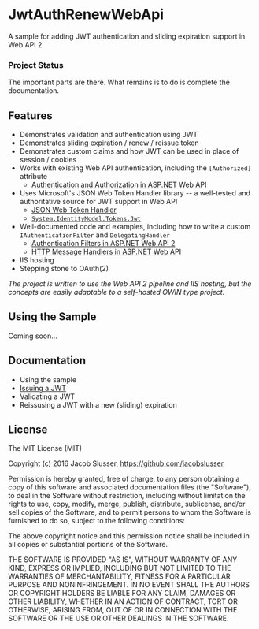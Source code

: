 # JwtAuthRenewWebApi

A sample for adding JWT authentication and sliding expiration support in Web API 2.

### Project Status

The important parts are there. What remains is to do is complete the documentation.

## Features

* Demonstrates validation and authentication using JWT
* Demonstrates sliding expiration / renew / reissue token
* Demonstrates custom claims and how JWT can be used in place of session / cookies
* Works with existing Web API authentication, including the `[Authorized]` attribute
  * [Authentication and Authorization in ASP.NET Web API](https://www.asp.net/web-api/overview/security/authentication-and-authorization-in-aspnet-web-api)
* Uses Microsoft's JSON Web Token Handler library -- a well-tested and authoritative source for JWT support in Web API
  * [JSON Web Token Handler](https://msdn.microsoft.com/en-us/library/dn205065(v=vs.110).aspx)
  * [`System.IdentityModel.Tokens.Jwt`](https://www.nuget.org/packages/System.IdentityModel.Tokens.Jwt/)
* Well-documented code and examples, including how to write a custom `IAuthenticationFilter` and `DelegatingHandler`
  * [Authentication Filters in ASP.NET Web API 2](https://www.asp.net/web-api/overview/security/authentication-filters)
  * [HTTP Message Handlers in ASP.NET Web API](https://www.asp.net/web-api/overview/advanced/http-message-handlers)
* IIS hosting
* Stepping stone to OAuth(2)

*The project is written to use the Web API 2 pipeline and IIS hosting, but the concepts are easily adaptable to a self-hosted OWIN type project.*

## Using the Sample

Coming soon...

## Documentation

* Using the sample
* [Issuing a JWT](docs/Issuing-JWT.md)
* Validating a JWT
* Reissusing a JWT with a new (sliding) expiration

## License

The MIT License (MIT)

Copyright (c) 2016 Jacob Slusser, https://github.com/jacobslusser

Permission is hereby granted, free of charge, to any person obtaining a copy
of this software and associated documentation files (the "Software"), to deal
in the Software without restriction, including without limitation the rights
to use, copy, modify, merge, publish, distribute, sublicense, and/or sell
copies of the Software, and to permit persons to whom the Software is
furnished to do so, subject to the following conditions:

The above copyright notice and this permission notice shall be included in all
copies or substantial portions of the Software.

THE SOFTWARE IS PROVIDED "AS IS", WITHOUT WARRANTY OF ANY KIND, EXPRESS OR
IMPLIED, INCLUDING BUT NOT LIMITED TO THE WARRANTIES OF MERCHANTABILITY,
FITNESS FOR A PARTICULAR PURPOSE AND NONINFRINGEMENT. IN NO EVENT SHALL THE
AUTHORS OR COPYRIGHT HOLDERS BE LIABLE FOR ANY CLAIM, DAMAGES OR OTHER
LIABILITY, WHETHER IN AN ACTION OF CONTRACT, TORT OR OTHERWISE, ARISING FROM,
OUT OF OR IN CONNECTION WITH THE SOFTWARE OR THE USE OR OTHER DEALINGS IN THE
SOFTWARE.

